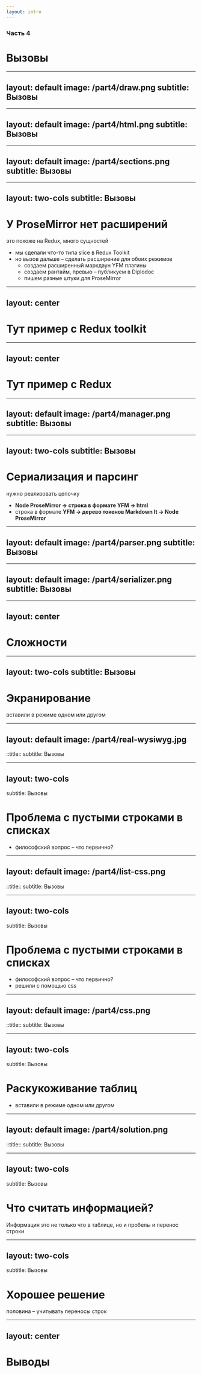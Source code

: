 ```yaml
---
layout: intro
---
```


### Часть 4
# Вызовы

<!--
##########################################################################################################################################
-->

---
layout: default
image: /part4/draw.png
subtitle: Вызовы
---

<!--
##########################################################################################################################################
-->

---
layout: default
image: /part4/html.png
subtitle: Вызовы
---

<!--
##########################################################################################################################################
-->

---
layout: default
image: /part4/sections.png
subtitle: Вызовы
---

<!--
##########################################################################################################################################
-->

---
layout: two-cols
subtitle: Вызовы
---

# У ProseMirror нет расширений
это похоже на Redux, много сущностей
* мы сделали что-то типа slice в Redux Toolkit
* но вызов дальше – сделать расширение для обоих режимов
    * создаем расширенный маркдаун YFM плагины
    * создаем рантайм, превью – публикуем в Diplodoc
    * пишем разные штуки для ProseMirror
  
<!--
##########################################################################################################################################
-->

---
layout: center
---

# Тут пример с Redux toolkit

<!--
##########################################################################################################################################
-->


---
layout: center
---

# Тут пример с Redux

<!--
##########################################################################################################################################
-->


---
layout: default
image: /part4/manager.png
subtitle: Вызовы
---

<!--
##########################################################################################################################################
-->

---
layout: two-cols
subtitle: Вызовы
---

# Сериализация и парсинг

нужно реализовать цепочку
* **Node ProseMirror -> строка в формате YFM -> html**
* строка в формате **YFM -> дерево токенов Markdown It -> Node ProseMirror**

<!--
##########################################################################################################################################
-->

---
layout: default
image: /part4/parser.png
subtitle: Вызовы
---

<!--
##########################################################################################################################################
-->

---
layout: default
image: /part4/serializer.png
subtitle: Вызовы
---

<!--
##########################################################################################################################################
-->

---
layout: center
---

# Сложности

<!--
##########################################################################################################################################
-->

---
layout: two-cols
subtitle: Вызовы
---

# Экранирование

вставили в режиме одном или другом

<!--
##########################################################################################################################################
-->

---
layout: default
image: /part4/real-wysiwyg.jpg
---

::title::
subtitle: Вызовы
&nbsp;

<!--
##########################################################################################################################################
-->

---
layout: two-cols
---

subtitle: Вызовы
&nbsp;

# Проблема с пустыми строками в списках

* философский вопрос – что первично?

<!--
##########################################################################################################################################
-->

---
layout: default
image: /part4/list-css.png
---

::title::
subtitle: Вызовы
&nbsp;

<!--
##########################################################################################################################################
-->

---
layout: two-cols
---

subtitle: Вызовы
&nbsp;

# Проблема с пустыми строками в списках

* философский вопрос – что первично?
* решили с помощью css

<!--
##########################################################################################################################################
-->


---
layout: default
image: /part4/css.png
---

::title::
subtitle: Вызовы
&nbsp;

<!--
##########################################################################################################################################
-->

---
layout: two-cols
---

subtitle: Вызовы
&nbsp;

# Раскукоживание таблиц

* вставили в режиме одном или другом

<!--
##########################################################################################################################################
-->

---
layout: default
image: /part4/solution.png
---

::title::
subtitle: Вызовы
&nbsp;

<!--
##########################################################################################################################################
-->

---
layout: two-cols
---

subtitle: Вызовы
&nbsp;

# Что считать информацией?

Информация это не только что в таблице, но и пробелы и перенос строки

<!--
##########################################################################################################################################
-->

---
layout: two-cols
---

subtitle: Вызовы
&nbsp;

# Хорошее решение

половина – учитывать переносы строк

<!--
##########################################################################################################################################
-->

---
layout: center
---

# Выводы

<!--
##########################################################################################################################################
-->

